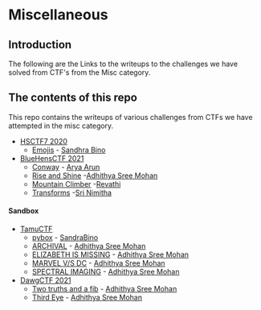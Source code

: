 # Miscellaneous

## Introduction

The following are the Links to the writeups to the challenges we have solved from CTF's from the Misc category.

## The contents of this repo

This repo contains the writeups of various challenges from CTFs we have attempted in the misc category.

- [HSCTF7 2020](https://ctftime.org/event/939)
    - [Emojis](../HSCTF7/Emojis) - [Sandhra Bino](https://twitter.com/SandraBino1)
- [BlueHensCTF 2021](https://ctftime.org/event/1298)
    - [Conway](../BlueHensCTF/Conway/conway) - [Arya Arun](https://twitter.com/aryaarun_)
    - [Rise and Shine](../BlueHensCTF/Rise&Shine/rise) -[Adhithya Sree Mohan](https://twitter.com/adhithya_sree)
    - [Mountain Climber](../BlueHensCTF/MountainClimber/Mountain_climber) -[Revathi](https://twitter.com/Revathi01740772)
    - [Transforms](../BlueHensCTF/Transforms/Transforms) -[Sri Nimitha](https://twitter.com/SriNimitha)
#### Sandbox
- [TamuCTF](https://ctftime.org/event/1320)
    - [pybox](../tamuCTF/pybox) - [SandraBino](https://twitter.com/SandraBino1)
    - [ARCHIVAL](../tamuCTF/archival/archival) - [Adhithya Sree Mohan](https://twitter.com/adhithya_sree) 
    - [ELIZABETH IS MISSING](../tamuCTF/elizabeth_is_missing/elizabeth) - [Adhithya Sree Mohan](https://twitter.com/adhithya_sree)
    - [MARVEL V/S DC](../tamuCTF/marvel_dc/marvel_dc) - [Adhithya Sree Mohan](https://twitter.com/adhithya_sree)
    - [SPECTRAL IMAGING](../tamuCTF/spectral_imaging/spectral) - [Adhithya Sree Mohan](https://twitter.com/adhithya_sree)
- [DawgCTF 2021](https://ctftime.org/event/1319)
	- [Two truths and a fib](../dawgctf_21/two_truths_and_a_fib/fib) - [Adhithya Sree Mohan](https://twitter.com/adhithya_sree)
	- [Third Eye](../dawgctf_21/third_eye/thirdeye) - [Adhithya Sree Mohan](https://twitter.com/adhithya_sree)
